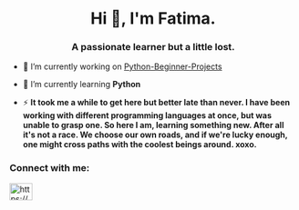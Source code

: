 <h1 align="center">Hi 👋, I'm Fatima.</h1>
<h3 align="center">A passionate learner but a little lost.</h3>

- 🔭 I’m currently working on [Python-Beginner-Projects](https://github.com/FatimaTuZahra1/Python-Beginner-Projects)

- 🌱 I’m currently learning **Python**

- ⚡ **It took me a while to get here but better late than never. I have been working with different programming languages at once, but was unable to grasp one. So here I am, learning something new. After all it's not a race. We choose our own roads, and if we're lucky enough, one might cross paths with the coolest beings around. xoxo.**

<h3 align="left">Connect with me:</h3>
<p align="left">
<a href="https://linkedin.com/in/https://www.linkedin.com/in/fatimatuzahra235/" target="blank"><img align="center" src="https://raw.githubusercontent.com/rahuldkjain/github-profile-readme-generator/master/src/images/icons/Social/linked-in-alt.svg" alt="https://www.linkedin.com/in/fatimatuzahra235/" height="30" width="40" /></a>
</p>

